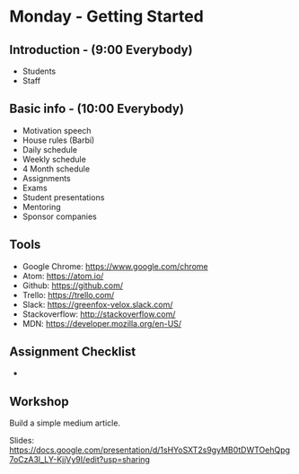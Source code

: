 # Monday - Getting Started

## Introduction - (9:00 Everybody)
- Students
- Staff

## Basic info - (10:00 Everybody)
- Motivation speech
- House rules (Barbi)
- Daily schedule
- Weekly schedule
- 4 Month schedule
- Assignments
- Exams
- Student presentations
- Mentoring
- Sponsor companies

## Tools 
- Google Chrome: https://www.google.com/chrome
- Atom: https://atom.io/
- Github: https://github.com/
- Trello: https://trello.com/
- Slack: https://greenfox-velox.slack.com/
- Stackoverflow: http://stackoverflow.com/
- MDN: https://developer.mozilla.org/en-US/

## Assignment Checklist
- 

## Workshop
Build a simple medium article.

Slides: https://docs.google.com/presentation/d/1sHYoSXT2s9gyMB0tDWTOehQpg7oCzA3l_LY-KjjVy9I/edit?usp=sharing

